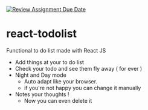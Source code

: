 [![Review Assignment Due Date](https://classroom.github.com/assets/deadline-readme-button-24ddc0f5d75046c5622901739e7c5dd533143b0c8e959d652212380cedb1ea36.svg)](https://classroom.github.com/a/RjkAbPQL)
# react-todolist

Functional to do list made with React JS
* Add things at your to do list
* Check your todo and see them fly away ( for ever )
* Night and Day mode
  * Auto adapt like your browser.
  * if you're not happy you can change it manually
* Notes your thoughts !
  * Now you can even delete it
